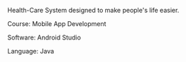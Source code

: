 Health-Care System designed to make people's life easier.

Course: Mobile App Development

Software: Android Studio

Language: Java
